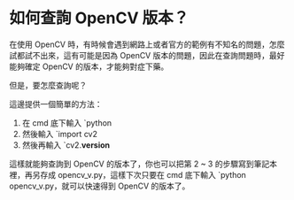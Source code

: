 # 如何查詢 OpenCV 版本？

在使用 OpenCV 時，有時候會遇到網路上或者官方的範例有不知名的問題，怎麼試都試不出來，這有可能是因為 OpenCV 版本的問題，因此在查詢問題時，最好能夠確定 OpenCV 的版本，才能夠對症下藥。

但是，要怎麼查詢呢？

這邊提供一個簡單的方法：

1. 在 cmd 底下輸入 `python
2. 然後輸入 `import cv2
3. 然後再輸入 `cv2.__version__

這樣就能夠查詢到 OpenCV 的版本了，你也可以把第 2 ~ 3 的步驟寫到筆記本裡，再另存成 opencv_v.py，這樣下次只要在 cmd 底下輸入 `python opencv_v.py，就可以快速得到 OpenCV 的版本了。
